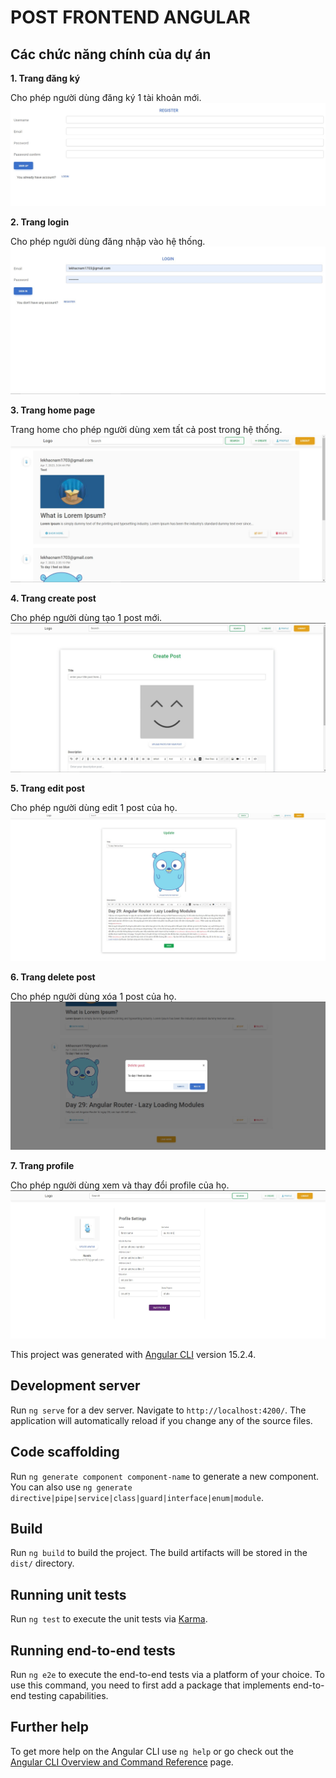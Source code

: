 # POST FRONTEND ANGULAR
## Các chức năng chính của dự án
**1. Trang đăng ký**

Cho phép người dùng đăng ký 1 tài khoản mới.![](readmefile/register.jpg "Register page")

**2. Trang login**

Cho phép người dùng đăng nhập vào hệ thống.![](readmefile/login.jpg "Login page")

**3. Trang home page**

Trang home cho phép người dùng xem tất cả post trong hệ thống.![](readmefile/home.jpg "Home page")

**4. Trang create post**

Cho phép người dùng tạo 1 post mới.![](readmefile/create_post.jpg "Create post page")

**5. Trang edit post**

Cho phép người dùng edit 1 post của họ.![](readmefile/edit_post.jpg "Edit post page")

**6. Trang delete post**

Cho phép người dùng xóa 1 post của họ.![](readmefile/delete_post.jpg "Delete post page")

**7. Trang profile**

Cho phép người dùng xem và thay đổi profile của họ.![](readmefile/profile.jpg "Register page")














This project was generated with [Angular CLI](https://github.com/angular/angular-cli) version 15.2.4.

## Development server

Run `ng serve` for a dev server. Navigate to `http://localhost:4200/`. The application will automatically reload if you change any of the source files.

## Code scaffolding

Run `ng generate component component-name` to generate a new component. You can also use `ng generate directive|pipe|service|class|guard|interface|enum|module`.

## Build

Run `ng build` to build the project. The build artifacts will be stored in the `dist/` directory.

## Running unit tests

Run `ng test` to execute the unit tests via [Karma](https://karma-runner.github.io).

## Running end-to-end tests

Run `ng e2e` to execute the end-to-end tests via a platform of your choice. To use this command, you need to first add a package that implements end-to-end testing capabilities.

## Further help

To get more help on the Angular CLI use `ng help` or go check out the [Angular CLI Overview and Command Reference](https://angular.io/cli) page.


